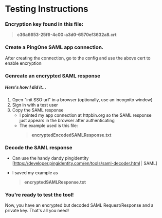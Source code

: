# Testing Instructions

### Encryption key found in this file:

> **c36a6653-25f6-4c00-a3d0-6570ef3632a8.crt**

### Create a PingOne SAML app connection.

After creating the connection, go to the config and use the above cert to enable encryption

### Genreate an encrypted SAML response

##### Here's how I did it...

1. Open "init SSO url" in a browser (optionally, use an incognito window)
2. Sign in with a test user
3. Copy the SAML response
   - I pointed my app connection at httpbin.org so the SAML response just appears in the browser after authenticating
   - The example used is this file:
     > **encryptedEncodedSAMLResponse.txt**

### Decode the SAML response

- Can use the handy dandy pingidentity [https://developer.pingidentity.com/en/tools/saml-decoder.html | SAML]
- I saved my example as

  > **encryptedSAMLResponse.txt**

### You're ready to test the tool!

Now, you have an encrypted but decoded SAML Request/Response and a private key. That's all you need!
